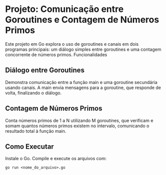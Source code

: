 # Projeto: Comunicação entre Goroutines e Contagem de Números Primos

Este projeto em Go explora o uso de goroutines e canais em dois programas principais: um diálogo simples entre goroutines e uma contagem concorrente de números primos.
Funcionalidades

## Diálogo entre Goroutines
Demonstra comunicação entre a função main e uma goroutine secundária usando canais. A main envia mensagens para a goroutine, que responde de volta, finalizando o diálogo.

## Contagem de Números Primos
Conta números primos de 1 a N utilizando M goroutines, que verificam e somam quantos números primos existem no intervalo, comunicando o resultado total à função main.

## Como Executar

Instale o Go.
Compile e execute os arquivos com:
```
go run <nome_do_arquivo>.go
```
